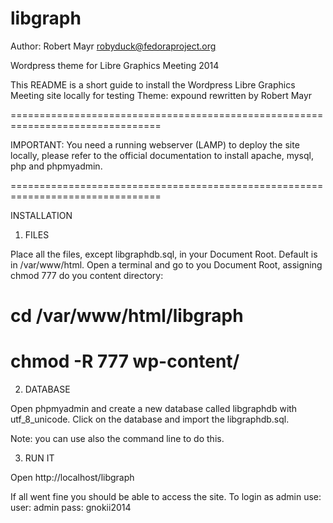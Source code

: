 libgraph
===========

Author: Robert Mayr <robyduck@fedoraproject.org>

Wordpress theme for Libre Graphics Meeting 2014

This README is a short guide to install the Wordpress Libre Graphics Meeting
site locally for testing
Theme: expound rewritten by Robert Mayr

================================================================================

IMPORTANT: You need a running webserver (LAMP) to deploy the site locally,
please refer to the official documentation to install apache, mysql, php and
phpmyadmin.

================================================================================

INSTALLATION

1) FILES

Place all the files, except libgraphdb.sql, in your Document Root. Default is
in /var/www/html. Open a terminal and go to you Document Root, assigning chmod
777 do you content directory:

 # cd /var/www/html/libgraph
 # chmod -R 777 wp-content/

2) DATABASE

Open phpmyadmin and create a new database called libgraphdb with utf_8_unicode.
Click on the database and import the libgraphdb.sql.

Note: you can use also the command line to do this.

3) RUN IT

Open http://localhost/libgraph

If all went fine you should be able to access the site.
To login as admin use:
 user: admin
 pass: gnokii2014
